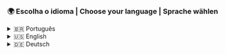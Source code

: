 ### 🌍 Escolha o idioma | Choose your language | Sprache wählen

<details>
<summary>🇧🇷 Português</summary>

<br>

### Opa! Eu sou o Heitor 👋

💻 Estudante de Programação, Eletrônica e apaixonado por tecnologia  
🎓 IFCE - Maranguape | Grupo LEIAH  
⚙️ Curto mexer com hardware, circuitos, automação e umas paradas de Química também  
🎮 Ultimamente tô platinando jogos como quem tenta organizar o caos — cada troféu é um lembrete de que, pelo menos ali, as coisas fazem sentido  
🧠 Tenho uma cabeça cheia de ideias, cadernos com textos profundos e projetos meio malucos  
🐈 Sonho em ter um gato balinês pra fazer companhia nos rolês solitários de código  

#### 🛠️ Tecnologias e Ferramentas que uso

- Arduino, ESP32, sensores e atuadores  
- Python, C/C++/C#, Java, Tecnologias Web (HTML, CSS, JavaScript, Django)  
- Git & GitHub  
- Ventoy, bootables, sistemas Linux  
- Eletrônica analógica e digital  

#### 🚀 Alguns projetos legais

- 🎮 Recriando Doom em Java  
- 🦾 Mão robótica imitando meus movimentos  
- 🔌 Bancada de eletrônica com proteção contra altas voltagens  

#### 📫 Como me encontrar

- Instagram: [@theycallmekeniche](https://www.instagram.com/theycallmekeniche/)  
- Email: keniche60@gmail.com
- Steam: [Keniche](https://steamcommunity.com/id/Kenche085/)

_"Não é só sobre código, é sobre transformar o caos em algo que funcione."_  
— Heitor Martins  

</details>

<details>
<summary>🇺🇸 English</summary>

<br>

### Hi! I'm Heitor 👋

💻 Student of Programming, Electronics and tech enthusiast  
🎓 IFCE - Maranguape | LEIAH Group  
⚙️ I love working with hardware, circuits, automation and a bit of Chemistry too  
🎮 Lately, I’ve been platinum-ing games like I’m trying to organize chaos — each trophy a small reminder that somewhere, things make sense  
🧠 A head full of ideas, notebooks with deep thoughts and chaotic projects  
🐈 Dreaming of getting a Balinese cat to keep me company on my lonely coding adventures  

#### 🛠️ Tech & Tools I use

- Arduino, ESP32, sensors and actuators  
- Python, C/C++/C#, Java, Web Technologies (HTML, CSS, JavaScript, Django)  
- Git & GitHub  
- Ventoy, bootables, Linux systems  
- Analog and digital electronics  

#### 🚀 Cool projects

- 🎮 Recreating Doom in Java  
- 🦾 Robotic hand that mimics my movements  
- 🔌 Electronics bench with high-voltage protection  

#### 📫 How to reach me

- Instagram: [@theycallmekeniche](https://www.instagram.com/theycallmekeniche/)  
- Email: keniche60@gmail.com
- Steam: [Keniche](https://steamcommunity.com/id/Kenche085/)

_"It’s not just about code, it’s about turning chaos into something that works."_  
— Heitor Martins  

</details>

<details>
<summary>🇩🇪 Deutsch</summary>

<br>

### Hallo! Ich bin Heitor 👋

💻 Student für Programmierung, Elektronik und Technikliebhaber  
🎓 IFCE - Maranguape | LEIAH Gruppe  
⚙️ Ich bastle gern an Hardware, Schaltungen, Automatisierung und auch ein bisschen Chemie  
🎮 Zurzeit platinisiere ich Spiele, als ob ich versuche, das Chaos zu ordnen — jede Trophäe ist eine kleine Erinnerung, dass irgendwo alles Sinn ergibt  
🧠 Ein Kopf voller Ideen, Notizbücher mit tiefen Gedanken und verrückten Projekten  
🐈 Ich träume davon, eine Balinesenkatze zu haben, die mich bei meinen einsamen Code-Abenteuern begleitet  

#### 🛠️ Technologien & Tools, die ich benutze

- Arduino, ESP32, Sensoren und Aktoren  
- Python, C/C++/C#, Java, Webtechnologien (HTML, CSS, JavaScript, Django)  
- Git & GitHub  
- Ventoy, Bootfähige Systeme, Linux  
- Analoge und digitale Elektronik  

#### 🚀 Coole Projekte

- 🎮 Doom in Java neu erschaffen  
- 🦾 Roboterhand, die meine Bewegungen nachahmt  
- 🔌 Elektronik-Arbeitsbank mit Hochspannungsschutz  

#### 📫 Kontakt

- Instagram: [@theycallmekeniche](https://www.instagram.com/theycallmekeniche/)  
- E-Mail: keniche60@gmail.com
- Steam: [Keniche](https://steamcommunity.com/id/Kenche085/)

_"Es geht nicht nur um Code, sondern darum, Chaos in etwas Funktionierendes zu verwandeln."_  
— Heitor Martins  

</details>
